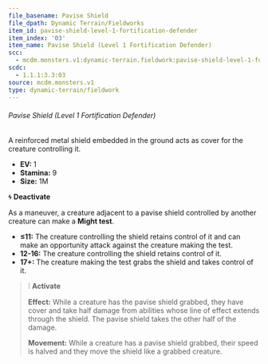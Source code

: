 ```yaml
---
file_basename: Pavise Shield
file_dpath: Dynamic Terrain/Fieldworks
item_id: pavise-shield-level-1-fortification-defender
item_index: '03'
item_name: Pavise Shield (Level 1 Fortification Defender)
scc:
  - mcdm.monsters.v1:dynamic-terrain.fieldwork:pavise-shield-level-1-fortification-defender
scdc:
  - 1.1.1:3.3:03
source: mcdm.monsters.v1
type: dynamic-terrain/fieldwork
---
```


###### Pavise Shield (Level 1 Fortification Defender)

A reinforced metal shield embedded in the ground acts as cover for the creature controlling it.

- **EV:** 1
- **Stamina:** 9
- **Size:** 1M

🌀 **Deactivate**

As a maneuver, a creature adjacent to a pavise shield controlled by another creature can make a **Might test**.

- **≤11:** The creature controlling the shield retains control of it and can make an opportunity attack against the creature making the test.
- **12-16:** The creature controlling the shield retains control of it.
- **17+:** The creature making the test grabs the shield and takes control of it.

<!-- -->
> ❕ **Activate**
>
> **Effect:** While a creature has the pavise shield grabbed, they have cover and take half damage from abilities whose line of effect extends through the shield. The pavise shield takes the other half of the damage.
>
> **Movement:** While a creature has a pavise shield grabbed, their speed is halved and they move the shield like a grabbed creature.
